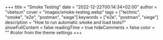 +++
title = "Smoke Testing"
date = "2022-12-22T00:14:34+02:00"
author = "vbetsun"
cover = "images/smoke-testing.webp"
tags = ["technic", "smoke", "e2e", "postman", "siege"]
keywords = ["e2e", "postman", "siege"]
description = "How to run automatic smoke and load tests?"
showFullContent = false
readingTime = true
hideComments = false
color = "" #color from the theme settings
+++
